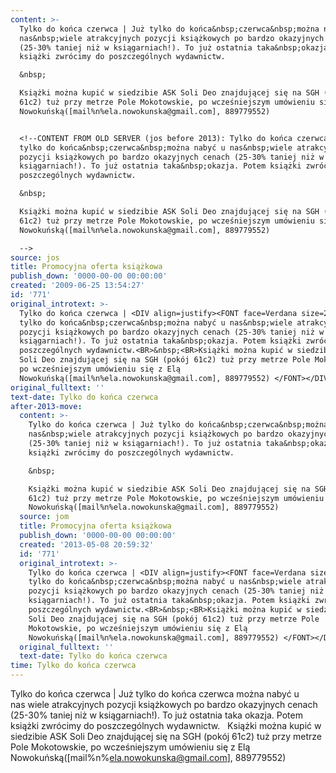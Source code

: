 ```yaml
---
content: >-
  Tylko do końca czerwca | Już tylko do końca&nbsp;czerwca&nbsp;można nabyć u
  nas&nbsp;wiele atrakcyjnych pozycji książkowych po bardzo okazyjnych cenach
  (25-30% taniej niż w ksiągarniach!). To już ostatnia taka&nbsp;okazja. Potem
  książki zwrócimy do poszczególnych wydawnictw.

  &nbsp;

  Książki można kupić w siedzibie ASK Soli Deo znajdującej się na SGH (pokój
  61c2) tuż przy metrze Pole Mokotowskie, po wcześniejszym umówieniu się z Elą
  Nowokuńską([mail%n%ela.nowokunska@gmail.com], 889779552) 


  <!--CONTENT FROM OLD SERVER (jos before 2013): Tylko do końca czerwca | Już
  tylko do końca&nbsp;czerwca&nbsp;można nabyć u nas&nbsp;wiele atrakcyjnych
  pozycji książkowych po bardzo okazyjnych cenach (25-30% taniej niż w
  ksiągarniach!). To już ostatnia taka&nbsp;okazja. Potem książki zwrócimy do
  poszczególnych wydawnictw.

  &nbsp;

  Książki można kupić w siedzibie ASK Soli Deo znajdującej się na SGH (pokój
  61c2) tuż przy metrze Pole Mokotowskie, po wcześniejszym umówieniu się z Elą
  Nowokuńską([mail%n%ela.nowokunska@gmail.com], 889779552) 

  -->
source: jos
title: Promocyjna oferta książkowa
publish_down: '0000-00-00 00:00:00'
created: '2009-06-25 13:54:27'
id: '771'
original_introtext: >-
  Tylko do końca czerwca | <DIV align=justify><FONT face=Verdana size=2>Już
  tylko do końca&nbsp;czerwca&nbsp;można nabyć u nas&nbsp;wiele atrakcyjnych
  pozycji książkowych po bardzo okazyjnych cenach (25-30% taniej niż w
  ksiągarniach!). To już ostatnia taka&nbsp;okazja. Potem książki zwrócimy do
  poszczególnych wydawnictw.<BR>&nbsp;<BR>Książki można kupić w siedzibie ASK
  Soli Deo znajdującej się na SGH (pokój 61c2) tuż przy metrze Pole Mokotowskie,
  po wcześniejszym umówieniu się z Elą
  Nowokuńską([mail%n%ela.nowokunska@gmail.com], 889779552) </FONT></DIV>
original_fulltext: ''
text-date: Tylko do końca czerwca
after-2013-move:
  content: >-
    Tylko do końca czerwca | Już tylko do końca&nbsp;czerwca&nbsp;można nabyć u
    nas&nbsp;wiele atrakcyjnych pozycji książkowych po bardzo okazyjnych cenach
    (25-30% taniej niż w ksiągarniach!). To już ostatnia taka&nbsp;okazja. Potem
    książki zwrócimy do poszczególnych wydawnictw.

    &nbsp;

    Książki można kupić w siedzibie ASK Soli Deo znajdującej się na SGH (pokój
    61c2) tuż przy metrze Pole Mokotowskie, po wcześniejszym umówieniu się z Elą
    Nowokuńską([mail%n%ela.nowokunska@gmail.com], 889779552) 
  source: jom
  title: Promocyjna oferta książkowa
  publish_down: '0000-00-00 00:00:00'
  created: '2013-05-08 20:59:32'
  id: '771'
  original_introtext: >-
    Tylko do końca czerwca | <DIV align=justify><FONT face=Verdana size=2>Już
    tylko do końca&nbsp;czerwca&nbsp;można nabyć u nas&nbsp;wiele atrakcyjnych
    pozycji książkowych po bardzo okazyjnych cenach (25-30% taniej niż w
    ksiągarniach!). To już ostatnia taka&nbsp;okazja. Potem książki zwrócimy do
    poszczególnych wydawnictw.<BR>&nbsp;<BR>Książki można kupić w siedzibie ASK
    Soli Deo znajdującej się na SGH (pokój 61c2) tuż przy metrze Pole
    Mokotowskie, po wcześniejszym umówieniu się z Elą
    Nowokuńską([mail%n%ela.nowokunska@gmail.com], 889779552) </FONT></DIV>
  original_fulltext: ''
  text-date: Tylko do końca czerwca
time: Tylko do końca czerwca
---
```

Tylko do końca czerwca | Już tylko do końca&nbsp;czerwca&nbsp;można nabyć u nas&nbsp;wiele atrakcyjnych pozycji książkowych po bardzo okazyjnych cenach (25-30% taniej niż w ksiągarniach!). To już ostatnia taka&nbsp;okazja. Potem książki zwrócimy do poszczególnych wydawnictw.
&nbsp;
Książki można kupić w siedzibie ASK Soli Deo znajdującej się na SGH (pokój 61c2) tuż przy metrze Pole Mokotowskie, po wcześniejszym umówieniu się z Elą Nowokuńską([mail%n%ela.nowokunska@gmail.com], 889779552) 

<!--CONTENT FROM OLD SERVER (jos before 2013): Tylko do końca czerwca | Już tylko do końca&nbsp;czerwca&nbsp;można nabyć u nas&nbsp;wiele atrakcyjnych pozycji książkowych po bardzo okazyjnych cenach (25-30% taniej niż w ksiągarniach!). To już ostatnia taka&nbsp;okazja. Potem książki zwrócimy do poszczególnych wydawnictw.
&nbsp;
Książki można kupić w siedzibie ASK Soli Deo znajdującej się na SGH (pokój 61c2) tuż przy metrze Pole Mokotowskie, po wcześniejszym umówieniu się z Elą Nowokuńską([mail%n%ela.nowokunska@gmail.com], 889779552) 
-->

<!--{{json:{"created_date":"2009-06-25 13:54:27","publish_down":"0000-00-00 00:00:00","id":"771"}}}-->